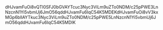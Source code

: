 dHJvamFuOi8vQTI0SFJ0bGVAYTcuc3Nyc3ViLm9uZTo0NDM/c25pPWE3LnNzcnN1Yi5vbmUj6JmO56qddHJvamFu6IqC54K5MDEKdHJvamFuOi8vV3kxMGp6bllAYTkuc3Nyc3ViLm9uZTo0NDM/c25pPWE5LnNzcnN1Yi5vbmUj6JmO56qddHJvamFu6IqC54K5MDIK